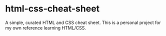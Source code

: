 # html-css-cheat-sheet

A simple, curated HTML and CSS cheat sheet. This is a personal project for my own reference learning HTML/CSS.

